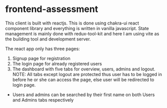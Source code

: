# frontend-assessment

This client is built with reactjs. This is done using chakra-ui react component library
and everything is written in vanilla javascript. State management is mainly done with
redux-tool-kit and here I am using vite as the building tool and development server.

The react app only has three pages:

1. Signup page for registration
2. The login page for already registered users
3. The dashboard with five tabs for overview, users, admins and logout.
   NOTE: All tabs except logout are protected thus user has to be logged in before he or she
   can access the page, else user will be redirected to login page.

- Users and admins can be searched by their first name on both Users and Admins tabs
  respectively
